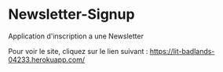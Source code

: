 # Newsletter-Signup
Application d'inscription a une Newsletter

Pour voir le site, cliquez sur le lien suivant : https://lit-badlands-04233.herokuapp.com/
